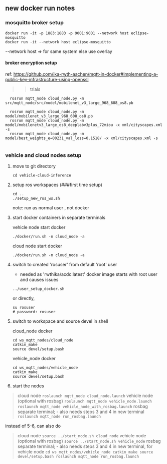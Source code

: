 ## new docker run notes


### mosquitto broker setup

```
docker run -it -p 1883:1883 -p 9001:9001 --network host eclipse-mosquitto
docker run -it --network host eclipse-mosquitto
```

--network host => for same system
else use overlay


#### broker encryption setup

ref:
https://github.com/ika-rwth-aachen/mqtt-in-docker#implementing-a-public-key-infrastructure-using-openssl



>> trials

```
  rosrun mqtt_node cloud_node.py -m src/mqtt_node/src/model/mobilenet_v3_large_968_608_os8.pb 

  rosrun mqtt_node cloud_node.py -m model/mobilenet_v3_large_968_608_os8.pb 
  rosrun mqtt_node cloud_node.py -m model/mobilenetv3_large_os8_deeplabv3plus_72miou -x xml/cityscapes.xml -s
  rosrun mqtt_node cloud_node.py -m model/best_weights_e=00231_val_loss=0.1518/ -x xml/cityscapes.xml -s
  
```



### vehicle and cloud nodes setup


1. move to git directory
    ```
    cd vehicle-cloud-inference
    ```

2. setup ros workspaces (###first time setup)
    ```
    cd ..
    ./setup_new_ros_ws.sh
    ```
    note: run as normal user , not docker

3. start docker containers in separate terminals

    vehicle node start docker
    ```
    ./docker/run.sh -n cloud_node -a
    ```

    cloud node start docker
    ```
    ./docker/run.sh -n cloud_node -a
    ```


4. switch to created 'rosuser' from default 'root' user
    - needed as 'rwthika/acdc:latest' docker image starts with root user and causes issues

    ```
    ../user_setup_docker.sh
    ```

    or directly,
    ```
    su rosuser
    # password: rosuser
    ```

5. switch to workspace and source devel in shell
    
    cloud_node docker
    ```
    cd ws_mqtt_nodes/cloud_node
    catkin_make
    source devel/setup.bash
    ```

    vehicle_node docker
    ```
    cd ws_mqtt_nodes/vehicle_node
    catkin_make
    source devel/setup.bash
    ```

  6. start the nodes

  > cloud node
    ```
    roslaunch mqtt_node cloud_node.launch
    ```
  > vehicle node (optional with rosbag)
    ```
    roslaunch mqtt_node vehicle_node.launch
    ```
    ```
    roslaunch mqtt_node vehicle_node_with_rosbag.launch
    ```
  > rosbag separate terminal; 
    - also needs steps 3 and 4 in new terminal
    ```
    roslaunch mqtt_node run_rosbag.launch
    ```

instead of 5-6, can also do

  > cloud node
    ```
    source ../start_node.sh cloud_node
    ```
  > vehicle node (optional with rosbag)
    ```
    source ../start_node.sh vehicle_node
    ```
  > rosbag separate terminal; 
    - also needs steps 3 and 4 in new terminal, for vehicle node
    ```
    cd ws_mqtt_nodes/vehicle_node
    catkin_make
    source devel/setup.bash
    roslaunch mqtt_node run_rosbag.launch
    ```
